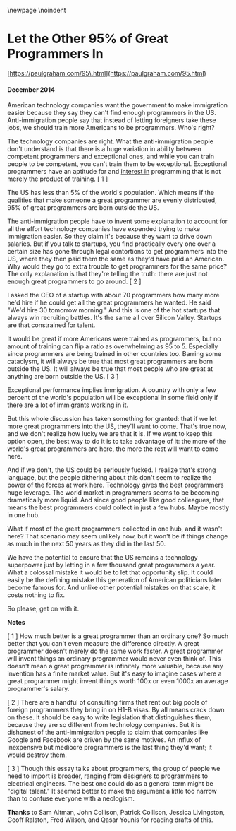 \newpage
\noindent

Let the Other 95% of Great Programmers In
=========================================


  

[https://paulgraham.com/95\.html](https://paulgraham.com/95.html)
  

#### December 2014


  

  

 American technology companies want the government to make immigration
easier because they say they can't find enough programmers in the
US. Anti\-immigration people say that instead of letting foreigners
take these jobs, we should train more Americans to be programmers.
Who's right?
   

  

 The technology companies are right. What the anti\-immigration people
don't understand is that there is a huge variation in ability between
competent programmers and exceptional ones, and while you can train
people to be competent, you can't train them to be exceptional.
Exceptional programmers have an aptitude for and
 [interest in](https://paulgraham.com/genius.html)
 programming that is not merely the product of training.
 \[
 1
 ]
   

  

 The US has less than 5% of the world's population. Which means if
the qualities that make someone a great programmer are evenly
distributed, 95% of great programmers are born outside the US.
   

  

 The anti\-immigration people have to invent some explanation to
account for all the effort technology companies have expended trying
to make immigration easier. So they claim it's because they want
to drive down salaries. But if you talk to startups, you find
practically every one over a certain size has gone through legal
contortions to get programmers into the US, where they then
paid them the same as they'd have paid an American. Why would they
go to extra trouble to get programmers for the same price? The
only explanation is that they're telling the truth: there are just
not enough great programmers to go around.
 \[
 2
 ]
   

  

 I asked the CEO of a startup with about 70 programmers how many
more he'd hire if he could get all the great programmers he wanted.
He said "We'd hire 30 tomorrow morning." And this is one of the
hot startups that always win recruiting battles. It's the same all
over Silicon Valley. Startups are that constrained for talent.
   

  

 It would be great if more Americans were trained as programmers,
but no amount of training can flip a ratio as overwhelming as 95
to 5\. Especially since programmers are being trained in other
countries too. Barring some cataclysm, it will always be true that
most great programmers are born outside the US. It will always be
true that most people who are great at anything are born outside
the US.
 \[
 3
 ]
   

  

 Exceptional performance implies immigration. A country with only
a few percent of the world's population will be exceptional in some
field only if there are a lot of immigrants working in it.
   

  

 But this whole discussion has taken something for granted: that if
we let more great programmers into the US, they'll want to come.
That's true now, and we don't realize how lucky we are that it is.
If we want to keep this option open, the best way to do it is to
take advantage of it: the more of the world's great programmers are
here, the more the rest will want to come here.
   

  

 And if we don't, the US could be seriously fucked. I realize that's
strong language, but the people dithering about this don't seem to
realize the power of the forces at work here. Technology gives the
best programmers huge leverage. The world market in programmers
seems to be becoming dramatically more liquid. And since good
people like good colleagues, that means the best programmers could
collect in just a few hubs. Maybe mostly in one hub.
   

  

 What if most of the great programmers collected in one hub, and it
wasn't here? That scenario may seem unlikely now, but it won't be
if things change as much in the next 50 years as they did in the
last 50\.
   

  

 We have the potential to ensure that the US remains a technology
superpower just by letting in a few thousand great programmers a
year. What a colossal mistake it would be to let that opportunity
slip. It could easily be the defining mistake this generation of
American politicians later become famous for. And unlike other
potential mistakes on that scale, it costs nothing to fix.
   

  

 So please, get on with it.
   

  

  

  

  

  

  

  

**Notes** 
  

  

 \[
 1
 ]
How much better is a great programmer than an ordinary one?
So much better that you can't even measure the difference directly.
A great programmer doesn't merely do the same work faster. A great
programmer will invent things an ordinary programmer would never
even think of. This doesn't mean a great programmer is infinitely
more valuable, because any invention has a finite market value.
But it's easy to imagine cases where a great programmer might invent
things worth 100x or even 1000x an average programmer's salary.
   

  

 \[
 2
 ]
There are a handful of consulting firms that rent out big
pools of foreign programmers they bring in on H1\-B visas. By all
means crack down on these. It should be easy to write legislation
that distinguishes them, because they are so different from technology
companies. But it is dishonest of the anti\-immigration people to
claim that companies like Google and Facebook are driven by the
same motives. An influx of inexpensive but mediocre programmers
is the last thing they'd want; it would destroy them.
   

  

 \[
 3
 ]
Though this essay talks about programmers, the group of people
we need to import is broader, ranging from designers to programmers
to electrical engineers. The best one could do as a general term
might be "digital talent." It seemed better to make the argument a
little too narrow than to confuse everyone with a neologism.
   

  

**Thanks** 
 to Sam Altman, John Collison, Patrick Collison, Jessica
Livingston, Geoff Ralston, Fred Wilson, and Qasar Younis for reading
drafts of this.
   

  


